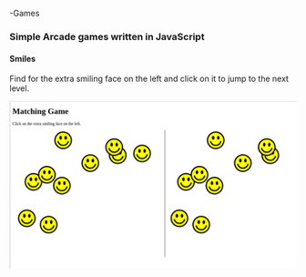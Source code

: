 -Games

### Simple Arcade games written in JavaScript

#### Smiles

Find for the extra smiling face on the left and click on it to jump to the next level.

![alt tag](https://github.com/madrisan/js-games/blob/master/smiles/screenshots/smiles-screenshot-01.png)
